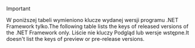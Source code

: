 
> [!IMPORTANT]
> <span data-ttu-id="58d50-101">W poniższej tabeli wymieniono klucze wydanej wersji programu .NET Framework tylko.</span><span class="sxs-lookup"><span data-stu-id="58d50-101">The following table lists the keys of released versions of the .NET Framework only.</span></span> <span data-ttu-id="58d50-102">Liście nie kluczy Podgląd lub wersje wstępne.</span><span class="sxs-lookup"><span data-stu-id="58d50-102">It doesn't list the keys of preview or pre-release versions.</span></span>
